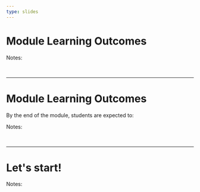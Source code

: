 ```yaml
---
type: slides
---
```


# Module Learning Outcomes

Notes:

<br>

---

# Module Learning Outcomes

By the end of the module, students are expected to:


Notes: 

<br>

---

# Let's start!

Notes:

<br>